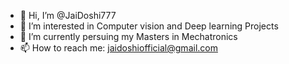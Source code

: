 - 👋 Hi, I’m @JaiDoshi777
- 👀 I’m interested in Computer vision and Deep learning Projects 
- 🌱 I’m currently persuing my Masters in Mechatronics
- 📫 How to reach me: jaidoshiofficial@gmail.com

<!---
JaiDoshi777/JaiDoshi777 is a ✨ special ✨ repository because its `README.md` (this file) appears on your GitHub profile.
You can click the Preview link to take a look at your changes.
--->
